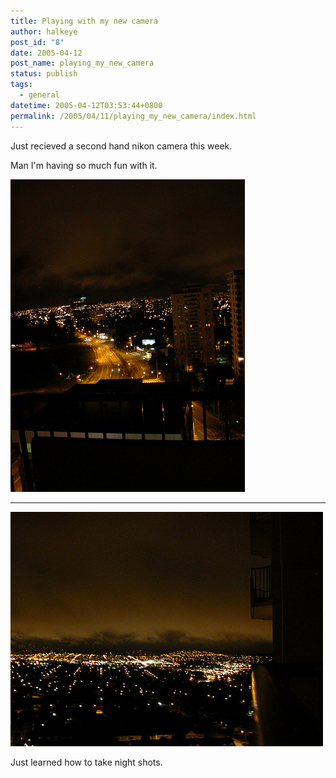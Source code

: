 ```yaml
---
title: Playing with my new camera
author: halkeye
post_id: "8"
date: 2005-04-12
post_name: playing_my_new_camera
status: publish
tags:
  - general
datetime: 2005-04-12T03:53:44+0800
permalink: /2005/04/11/playing_my_new_camera/index.html
---
```


Just recieved a second hand nikon camera this week.  

Man I'm having so much fun with it.

![](4200444579_6a8a271ae1.jpg)  

---  

![](4201198294_64272acbca.jpg)

Just learned how to take night shots.
